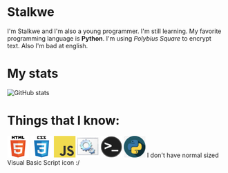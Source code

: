 # Stalkwe

I'm Stalkwe and I'm also a young programmer. I'm still learning. My favorite programming language is <strong>Python</strong>. I'm using <em>Polybius Square</em> to encrypt text. Also I'm bad at english.


<!-- User stats -->
# My stats
![GitHub stats](https://github-readme-stats.vercel.app/api?username=34-t-a-l-k-w-e&show_icons=true&theme=radical)

# Things that I know:
<!-- Pictures ;) -->
<img src="pictures/html.png" width = "50"> <img src="pictures/css.png" width = "50"> <img src="pictures/javascript.png" width = "50"> <ims src="pictures/python.png" width = "50"> <img src="pictures/batch.png" width = "50"> <img src="pictures/terminal.png" width = "50"> <img src="pictures/python.png" width="50"> 
I don't have normal sized Visual Basic Script icon :/
